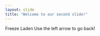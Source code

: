 ```yaml
---
layout: slide
title: "Welcome to our second slide!"
---
```

Freeze Laden
Use the left arrow to go back!
